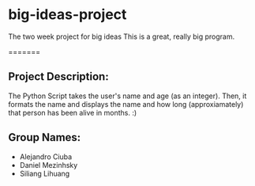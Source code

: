 # big-ideas-project
The two week project for big ideas
This is a great, really big program.

=======

## Project Description:
The Python Script takes the user's name and age (as an integer). Then, it formats the name and displays the name and how long (approxiamately) that person has been alive in months.
:)
## Group Names:
- Alejandro Ciuba
- Daniel Mezinhsky
- Siliang Lihuang

